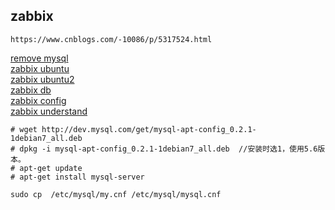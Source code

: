 ## zabbix
```
https://www.cnblogs.com/-10086/p/5317524.html

```
[remove mysql](https://liyonghui160com.iteye.com/blog/2175693)  
[zabbix ubuntu](https://www.cnblogs.com/-10086/p/5317524.html)  
[zabbix ubuntu2](https://tecadmin.net/install-zabbix-on-ubuntu/)  
[zabbix db](https://www.cnblogs.com/irockcode/p/6796769.html)  
[zabbix config](https://blog.csdn.net/fishmai/article/details/51849818)  
[zabbix understand](https://hackernoon.com/understanding-zabbix-f2a83eeb1221)  

```
# wget http://dev.mysql.com/get/mysql-apt-config_0.2.1-1debian7_all.deb
# dpkg -i mysql-apt-config_0.2.1-1debian7_all.deb  //安装时选1，使用5.6版本。
# apt-get update
# apt-get install mysql-server

sudo cp  /etc/mysql/my.cnf /etc/mysql/mysql.cnf

```
